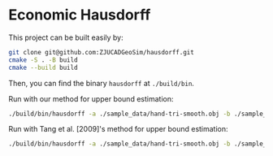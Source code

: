 # Economic Hausdorff

This project can be built easily by:
```bash
git clone git@github.com:ZJUCADGeoSim/hausdorff.git
cmake -S . -B build
cmake --build build 
```

Then, you can find the binary `hausdorff` at `./build/bin`.

Run with our method for upper bound estimation:

```bash
./build/bin/hausdorff -a ./sample_data/hand-tri-smooth.obj -b ./sample_data/hand-tri.obj -t point
```

Run with Tang et al. [2009]'s method for upper bound estimation:
```bash
./build/bin/hausdorff -a ./sample_data/hand-tri-smooth.obj -b ./sample_data/hand-tri.obj -t triangle
```
